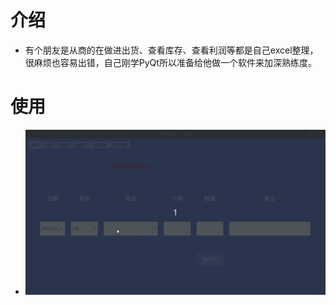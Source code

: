 # 介绍
- 有个朋友是从商的在做进出货、查看库存、查看利润等都是自己excel整理，很麻烦也容易出错，自己刚学PyQt所以准备给他做一个软件来加深熟练度。

# 使用
- ![操作](doc/goodbook.gif)